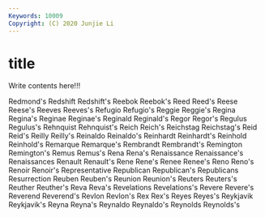 ```yaml
---
Keywords: 10009
Copyright: (C) 2020 Junjie Li
---
```


# title

Write contents here!!!

Redmond's 
Redshift 
Redshift's
Reebok 
Reebok's 
Reed 
Reed's 
Reese 
Reese's 
Reeves 
Reeves's 
Refugio 
Refugio's
Reggie 
Reggie's 
Regina 
Regina's 
Reginae 
Reginae's 
Reginald 
Reginald's 
Regor 
Regor's
Regulus 
Regulus's 
Rehnquist 
Rehnquist's 
Reich 
Reich's 
Reichstag 
Reichstag's 
Reid 
Reid's
Reilly 
Reilly's 
Reinaldo 
Reinaldo's 
Reinhardt 
Reinhardt's 
Reinhold 
Reinhold's 
Remarque 
Remarque's
Rembrandt 
Rembrandt's 
Remington 
Remington's 
Remus 
Remus's 
Rena 
Rena's 
Renaissance 
Renaissance's
Renaissances 
Renault 
Renault's 
Rene 
Rene's 
Renee 
Renee's 
Reno 
Reno's 
Renoir
Renoir's 
Representative 
Republican 
Republican's 
Republicans 
Resurrection 
Reuben 
Reuben's 
Reunion 
Reunion's
Reuters 
Reuters's 
Reuther 
Reuther's 
Reva 
Reva's 
Revelations 
Revelations's 
Revere 
Revere's
Reverend 
Reverend's 
Revlon 
Revlon's 
Rex 
Rex's 
Reyes 
Reyes's 
Reykjavik 
Reykjavik's
Reyna 
Reyna's 
Reynaldo 
Reynaldo's 
Reynolds 
Reynolds's 
